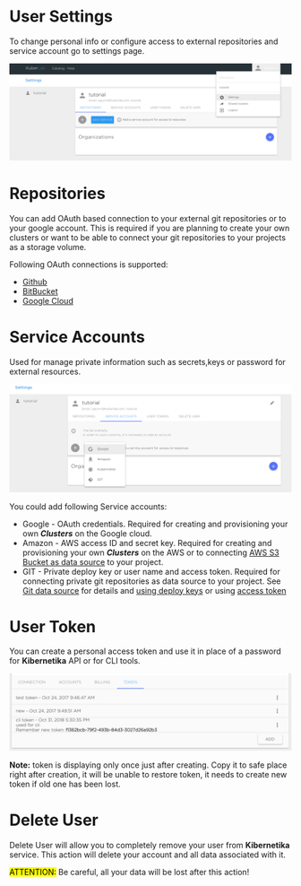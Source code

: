# User Settings
To change personal info or configure access to external repositories and service account go to settings page.

![](../img/settings/settings1.png)

# Repositories
You can add  OAuth based connection to your external git repositories or to your google account. This is required if you are planning to create your own clusters or want to be able to connect your git repositories to your projects as a storage volume.

Following OAuth connections is supported:

* [Github](https://github.com)
* [BitBucket](https://bitbucket.org)
* [Google Cloud](https://cloud.google.com)

# Service Accounts
Used for manage private information such as secrets,keys or password for external resources.

![](../img/settings/settings2.png)

You could add following Service accounts:

* Google - OAuth credentials. Required for creating and provisioning your own ***Clusters*** on the Google cloud.
* Amazon - AWS access ID and secret key. Required for creating and provisioning your own ***Clusters*** on the AWS or to connecting [AWS S3 Bucket as data source](../projects/working-with-projects.md#s3-bucket-storage) to your project.
* GIT - Private deploy key or user name and access token. Required for connecting private git repositories as data source to your project. See [Git data source](../projects/working-with-projects.md#git-data-source) for details and [using deploy keys](https://developer.github.com/v3/guides/managing-deploy-keys/#deploy-keys) or using [access token](https://help.github.com/articles/creating-a-personal-access-token-for-the-command-line/)

# User Token
You can create a personal access token and use it in place of a password for **Kibernetika** API or for CLI tools.

![](../img/settings/settings5.png)

**Note:** token is displaying only once just after creating. Copy it to safe place right after creation, it will be unable to restore token, it needs to create new token if old one has been lost.

# Delete User
Delete User will allow you to completely remove your user from **Kibernetika** service. This action will delete your account and all data associated with it.

<mark>ATTENTION:</mark> Be careful, all your data will be lost after this action!